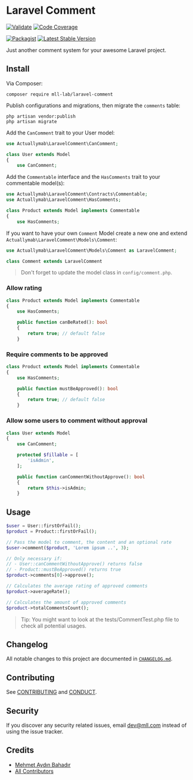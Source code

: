 # Laravel Comment

[![Validate](https://github.com/mll-lab/laravel-comment/workflows/Validate/badge.svg)](https://github.com/mll-lab/laravel-comment/actions)
[![Code Coverage](https://codecov.io/gh/mll-lab/laravel-comment/branch/master/graph/badge.svg)](https://codecov.io/gh/mll-lab/laravel-comment)

[![Packagist](https://img.shields.io/packagist/dt/mll-lab/laravel-comment.svg)](https://packagist.org/packages/mll-lab/laravel-comment)
[![Latest Stable Version](https://poser.pugx.org/mll-lab/laravel-comment/v/stable)](https://packagist.org/packages/mll-lab/laravel-comment)

Just another comment system for your awesome Laravel project.

## Install

Via Composer:

    composer require mll-lab/laravel-comment

Publish configurations and migrations, then migrate the `comments` table:

    php artisan vendor:publish
    php artisan migrate

Add the `CanComment` trait to your User model:

```php
use Actuallymab\LaravelComment\CanComment;

class User extends Model
{
    use CanComment;
```

Add the `Commentable` interface and the `HasComments` trait to your commentable model(s):

```php
use Actuallymab\LaravelComment\Contracts\Commentable;
use Actuallymab\LaravelComment\HasComments;

class Product extends Model implements Commentable
{
    use HasComments;
```

If you want to have your own `Comment` Model create a new one and extend `Actuallymab\LaravelComment\Models\Comment`:

```php
use Actuallymab\LaravelComment\Models\Comment as LaravelComment;

class Comment extends LaravelComment
```

> Don't forget to update the model class in `config/comment.php`.

### Allow rating

```php
class Product extends Model implements Commentable
{
    use HasComments;

    public function canBeRated(): bool
    {
        return true; // default false
    }
```

### Require comments to be approved

```php
class Product extends Model implements Commentable
{
    use HasComments;

    public function mustBeApproved(): bool
    {
        return true; // default false
    }
```

### Allow some users to comment without approval

```php
class User extends Model
{
    use CanComment;

    protected $fillable = [
        'isAdmin',
    ];

    public function canCommentWithoutApprove(): bool
    {
        return $this->isAdmin;
    }
```

## Usage

```php
$user = User::firstOrFail();
$product = Product::firstOrFail();

// Pass the model to comment, the content and an optional rate
$user->comment($product, 'Lorem ipsum ..', 3);

// Only necessary if:
// - User::canCommentWithoutApprove() returns false
// - Product::mustBeApproved() returns true
$product->comments[0]->approve();

// Calculates the average rating of approved comments
$product->averageRate();

// Calculates the amount of approved comments
$product->totalCommentsCount();
```

> Tip: You might want to look at the tests/CommentTest.php file to check all potential usages.

## Changelog

All notable changes to this project are documented in [`CHANGELOG.md`](CHANGELOG.md).

## Contributing

See [CONTRIBUTING](CONTRIBUTING.md) and [CONDUCT](CONDUCT.md).

## Security

If you discover any security related issues, email dev@mll.com instead of using the issue tracker.

## Credits

- [Mehmet Aydın Bahadır](https://github.com/actuallymab)
- [All Contributors](../../contributors)
